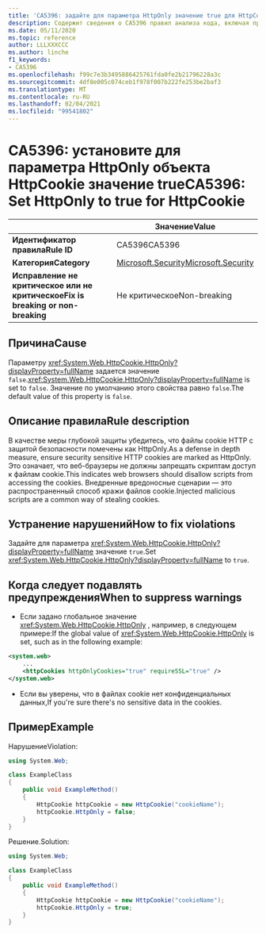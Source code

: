 ```yaml
---
title: 'CA5396: задайте для параметра HttpOnly значение true для HttpCookie (анализ кода).'
description: Содержит сведения о CA5396 правил анализа кода, включая причины, способы устранения нарушений и время их подавления.
ms.date: 05/11/2020
ms.topic: reference
author: LLLXXXCCC
ms.author: linche
f1_keywords:
- CA5396
ms.openlocfilehash: f99c7e3b3495886425761fda0fe2b21796228a3c
ms.sourcegitcommit: 4df8e005c074ceb1f978f007b222fe253be2baf3
ms.translationtype: MT
ms.contentlocale: ru-RU
ms.lasthandoff: 02/04/2021
ms.locfileid: "99541802"
---
```

# <a name="ca5396-set-httponly-to-true-for-httpcookie"></a><span data-ttu-id="1c626-103">CA5396: установите для параметра HttpOnly объекта HttpCookie значение true</span><span class="sxs-lookup"><span data-stu-id="1c626-103">CA5396: Set HttpOnly to true for HttpCookie</span></span>

| | <span data-ttu-id="1c626-104">Значение</span><span class="sxs-lookup"><span data-stu-id="1c626-104">Value</span></span> |
|-|-|
| <span data-ttu-id="1c626-105">**Идентификатор правила**</span><span class="sxs-lookup"><span data-stu-id="1c626-105">**Rule ID**</span></span> |<span data-ttu-id="1c626-106">CA5396</span><span class="sxs-lookup"><span data-stu-id="1c626-106">CA5396</span></span>|
| <span data-ttu-id="1c626-107">**Категория**</span><span class="sxs-lookup"><span data-stu-id="1c626-107">**Category**</span></span> |[<span data-ttu-id="1c626-108">Microsoft.Security</span><span class="sxs-lookup"><span data-stu-id="1c626-108">Microsoft.Security</span></span>](security-warnings.md)|
| <span data-ttu-id="1c626-109">**Исправление не критическое или не критическое**</span><span class="sxs-lookup"><span data-stu-id="1c626-109">**Fix is breaking or non-breaking**</span></span> |<span data-ttu-id="1c626-110">Не критическое</span><span class="sxs-lookup"><span data-stu-id="1c626-110">Non-breaking</span></span>|

## <a name="cause"></a><span data-ttu-id="1c626-111">Причина</span><span class="sxs-lookup"><span data-stu-id="1c626-111">Cause</span></span>

<span data-ttu-id="1c626-112">Параметру <xref:System.Web.HttpCookie.HttpOnly?displayProperty=fullName> задается значение `false`.</span><span class="sxs-lookup"><span data-stu-id="1c626-112"><xref:System.Web.HttpCookie.HttpOnly?displayProperty=fullName> is set to `false`.</span></span> <span data-ttu-id="1c626-113">Значение по умолчанию этого свойства равно `false`.</span><span class="sxs-lookup"><span data-stu-id="1c626-113">The default value of this property is `false`.</span></span>

## <a name="rule-description"></a><span data-ttu-id="1c626-114">Описание правила</span><span class="sxs-lookup"><span data-stu-id="1c626-114">Rule description</span></span>

<span data-ttu-id="1c626-115">В качестве меры глубокой защиты убедитесь, что файлы cookie HTTP с защитой безопасности помечены как HttpOnly.</span><span class="sxs-lookup"><span data-stu-id="1c626-115">As a defense in depth measure, ensure security sensitive HTTP cookies are marked as HttpOnly.</span></span> <span data-ttu-id="1c626-116">Это означает, что веб-браузеры не должны запрещать скриптам доступ к файлам cookie.</span><span class="sxs-lookup"><span data-stu-id="1c626-116">This indicates web browsers should disallow scripts from accessing the cookies.</span></span> <span data-ttu-id="1c626-117">Внедренные вредоносные сценарии — это распространенный способ кражи файлов cookie.</span><span class="sxs-lookup"><span data-stu-id="1c626-117">Injected malicious scripts are a common way of stealing cookies.</span></span>

## <a name="how-to-fix-violations"></a><span data-ttu-id="1c626-118">Устранение нарушений</span><span class="sxs-lookup"><span data-stu-id="1c626-118">How to fix violations</span></span>

<span data-ttu-id="1c626-119">Задайте для параметра <xref:System.Web.HttpCookie.HttpOnly?displayProperty=fullName> значение `true`.</span><span class="sxs-lookup"><span data-stu-id="1c626-119">Set <xref:System.Web.HttpCookie.HttpOnly?displayProperty=fullName> to `true`.</span></span>

## <a name="when-to-suppress-warnings"></a><span data-ttu-id="1c626-120">Когда следует подавлять предупреждения</span><span class="sxs-lookup"><span data-stu-id="1c626-120">When to suppress warnings</span></span>

- <span data-ttu-id="1c626-121">Если задано глобальное значение <xref:System.Web.HttpCookie.HttpOnly> , например, в следующем примере:</span><span class="sxs-lookup"><span data-stu-id="1c626-121">If the global value of <xref:System.Web.HttpCookie.HttpOnly> is set,  such as in the following example:</span></span>

```xml
<system.web>
    ...
    <httpCookies httpOnlyCookies="true" requireSSL="true" />
</system.web>
```

- <span data-ttu-id="1c626-122">Если вы уверены, что в файлах cookie нет конфиденциальных данных,</span><span class="sxs-lookup"><span data-stu-id="1c626-122">If you're sure there's no sensitive data in the cookies.</span></span>

## <a name="example"></a><span data-ttu-id="1c626-123">Пример</span><span class="sxs-lookup"><span data-stu-id="1c626-123">Example</span></span>

<span data-ttu-id="1c626-124">Нарушение</span><span class="sxs-lookup"><span data-stu-id="1c626-124">Violation:</span></span>

```csharp
using System.Web;

class ExampleClass
{
    public void ExampleMethod()
    {
        HttpCookie httpCookie = new HttpCookie("cookieName");
        httpCookie.HttpOnly = false;
    }
}
```

<span data-ttu-id="1c626-125">Решение.</span><span class="sxs-lookup"><span data-stu-id="1c626-125">Solution:</span></span>

```csharp
using System.Web;

class ExampleClass
{
    public void ExampleMethod()
    {
        HttpCookie httpCookie = new HttpCookie("cookieName");
        httpCookie.HttpOnly = true;
    }
}
```
